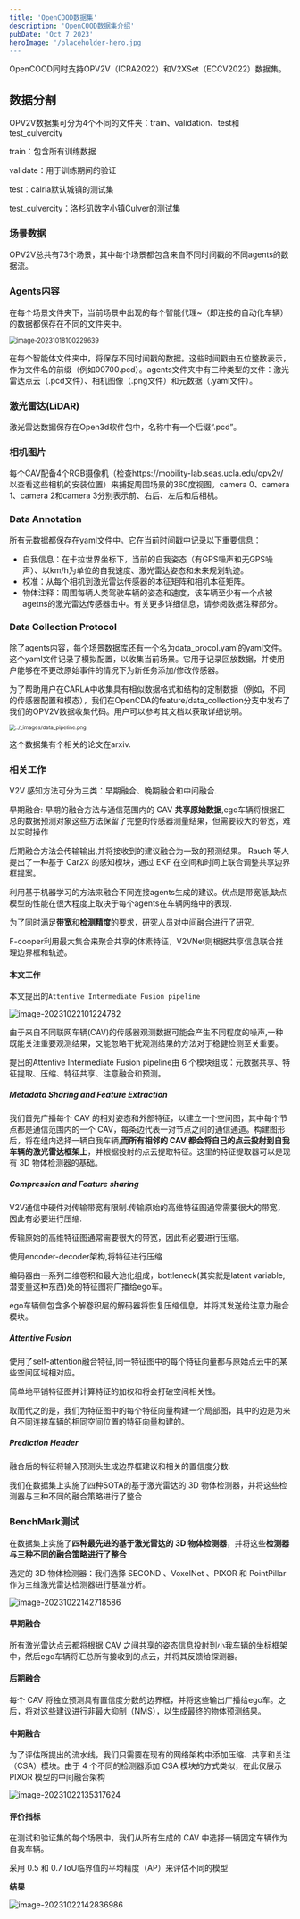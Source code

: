 ```yaml
---
title: 'OpenCOOD数据集'
description: 'OpenCOOD数据集介绍'
pubDate: 'Oct 7 2023'
heroImage: '/placeholder-hero.jpg
---
```


OpenCOOD同时支持OPV2V（ICRA2022）和V2XSet（ECCV2022）数据集。

## 数据分割

OPV2V数据集可分为4个不同的文件夹：train、validation、test和test_culvercity

train：包含所有训练数据

validate：用于训练期间的验证

test：calrla默认城镇的测试集

test_culvercity：洛杉矶数字小镇Culver的测试集

### 场景数据

OPV2V总共有73个场景，其中每个场景都包含来自不同时间戳的不同agents的数据流。

### Agents内容

在每个场景文件夹下，当前场景中出现的每个智能代理~（即连接的自动化车辆）的数据都保存在不同的文件夹中。

<img src="https://i.imgur.com/CrR9fEW.png" alt="image-20231018100229639" style="zoom:80%;" />

在每个智能体文件夹中，将保存不同时间戳的数据。这些时间戳由五位整数表示，作为文件名的前缀（例如00700.pcd）。agents文件夹中有三种类型的文件：激光雷达点云（.pcd文件）、相机图像（.png文件）和元数据（.yaml文件）。



### 激光雷达(LiDAR)

激光雷达数据保存在Open3d软件包中，名称中有一个后缀“.pcd”。

### 相机图片

每个CAV配备4个RGB摄像机（检查https://mobility-lab.seas.ucla.edu/opv2v/以查看这些相机的安装位置）来捕捉周围场景的360度视图。camera 0、camera 1、camera 2和camera 3分别表示前、右后、左后和后相机。



### Data Annotation

所有元数据都保存在yaml文件中。它在当前时间戳中记录以下重要信息：

- 自我信息：在卡拉世界坐标下，当前的自我姿态（有GPS噪声和无GPS噪声）、以km/h为单位的自我速度、激光雷达姿态和未来规划轨迹。
- 校准：从每个相机到激光雷达传感器的本征矩阵和相机本征矩阵。
- 物体注释：周围每辆人类驾驶车辆的姿态和速度，该车辆至少有一个点被agetns的激光雷达传感器击中。有关更多详细信息，请参阅数据注释部分。

### Data Collection Protocol

除了agents内容，每个场景数据库还有一个名为data_procol.yaml的yaml文件。这个yaml文件记录了模拟配置，以收集当前场景。它用于记录回放数据，并使用户能够在不更改原始事件的情况下为新任务添加/修改传感器。

为了帮助用户在CARLA中收集具有相似数据格式和结构的定制数据（例如，不同的传感器配置和模态），我们在OpenCDA的feature/data_collection分支中发布了我们的OPV2V数据收集代码。用户可以参考其文档以获取详细说明。

<img src="https://opencood.readthedocs.io/en/latest/_images/data_pipeline.png" alt="../_images/data_pipeline.png" style="zoom:67%;" />

这个数据集有个相关的论文在arxiv.





### 相关工作

V2V 感知方法可分为三类：早期融合、晚期融合和中间融合.

早期融合: 早期的融合方法与通信范围内的 CAV **共享原始数据**,ego车辆将根据汇总的数据预测对象这些方法保留了完整的传感器测量结果，但需要较大的带宽，难以实时操作

后期融合方法会传输输出,并将接收到的建议融合为一致的预测结果。 Rauch 等人提出了一种基于 Car2X 的感知模块，通过 EKF 在空间和时间上联合调整共享边界框提案。

利用基于机器学习的方法来融合不同连接agents生成的建议。优点是带宽低,缺点模型的性能在很大程度上取决于每个agents在车辆网络中的表现.

为了同时满足**带宽**和**检测精度**的要求，研究人员对中间融合进行了研究.

F-cooper利用最大集合来聚合共享的体素特征，V2VNet则根据共享信息联合推理边界框和轨迹。

#### 本文工作

本文提出的`Attentive Intermediate Fusion pipeline`

![image-20231022101224782](https://i.imgur.com/BFwALq0.png)

 由于来自不同联网车辆(CAV)的传感器观测数据可能会产生不同程度的噪声,一种既能关注重要观测结果，又能忽略干扰观测结果的方法对于稳健检测至关重要。

提出的Attentive Intermediate Fusion pipeline由 6 个模块组成：元数据共享、特征提取、压缩、特征共享、注意融合和预测。

##### Metadata Sharing and Feature Extraction

我们首先广播每个 CAV 的相对姿态和外部特征，以建立一个空间图，其中每个节点都是通信范围内的一个 CAV，每条边代表一对节点之间的通信通道。构建图形后，将在组内选择一辆自我车辆,**而所有相邻的 CAV 都会将自己的点云投射到自我车辆的激光雷达框架上**，并根据投射的点云提取特征。这里的特征提取器可以是现有 3D 物体检测器的基础。

##### Compression and Feature sharing

V2V通信中硬件对传输带宽有限制.传输原始的高维特征图通常需要很大的带宽，因此有必要进行压缩.

传输原始的高维特征图通常需要很大的带宽，因此有必要进行压缩。

使用encoder-decoder架构,将特征进行压缩

编码器由一系列二维卷积和最大池化组成，bottleneck(其实就是latent variable,潜变量这种东西)处的特征图将广播给ego车。

ego车辆侧包含多个解卷积层的解码器将恢复压缩信息，并将其发送给注意力融合模块。

##### Attentive Fusion

使用了self-attention融合特征,同一特征图中的每个特征向量都与原始点云中的某些空间区域相对应。

简单地平铺特征图并计算特征的加权和将会打破空间相关性。

取而代之的是，我们为特征图中的每个特征向量构建一个局部图，其中的边是为来自不同连接车辆的相同空间位置的特征向量构建的。

##### Prediction Header

融合后的特征将输入预测头生成边界框建议和相关的置信度分数.

我们在数据集上实施了四种SOTA的基于激光雷达的 3D 物体检测器，并将这些检测器与三种不同的融合策略进行了整合



### BenchMark测试

在数据集上实施了**四种最先进的基于激光雷达的 3D 物体检测器**，并将这些**检测器与三种不同的融合策略进行了整合**

选定的 3D 物体检测器：我们选择 SECOND 、VoxelNet 、PIXOR  和 PointPillar作为三维激光雷达检测器进行基准分析。

![image-20231022142718586](https://i.imgur.com/DOikZDP.png)

#### 早期融合

所有激光雷达点云都将根据 CAV 之间共享的姿态信息投射到小我车辆的坐标框架中，然后ego车辆将汇总所有接收到的点云，并将其反馈给探测器。

#### 后期融合

每个 CAV 将独立预测具有置信度分数的边界框，并将这些输出广播给ego车。之后，将对这些建议进行非最大抑制（NMS），以生成最终的物体预测结果。

#### 中期融合

为了评估所提出的流水线，我们只需要在现有的网络架构中添加压缩、共享和关注（CSA）模块。由于 4 个不同的检测器添加 CSA 模块的方式类似，在此仅展示 PIXOR 模型的中间融合架构

![image-20231022135317624](https://i.imgur.com/2t4NE72.png)



#### 评价指标

在测试和验证集的每个场景中，我们从所有生成的 CAV 中选择一辆固定车辆作为自我车辆。

采用 0.5 和 0.7 IoU临界值的平均精度（AP）来评估不同的模型

**结果**

![image-20231022142836986](https://i.imgur.com/pTgRH0n.png)
